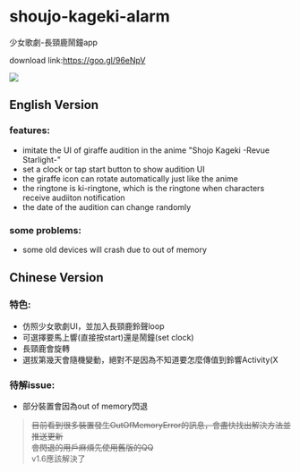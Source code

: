 # shoujo-kageki-alarm
少女歌劇-長頸鹿鬧鐘app

download link:https://goo.gl/96eNpV

![](https://imgur.com/pGfGI0Y.gif)

## English Version

### features:
  - imitate the UI of giraffe audition in the anime "Shojo Kageki -Revue Starlight-"
  - set a clock or tap start button to show audition UI
  - the giraffe icon can rotate automatically just like the anime
  - the ringtone is ki-ringtone, which is the ringtone when characters receive audiiton notification
  - the date of the audition can change randomly
  
### some problems:
  - some old devices will crash due to out of memory
  
  
## Chinese Version

### 特色:
  - 仿照少女歌劇UI，並加入長頸鹿鈴聲loop
  - 可選擇要馬上響(直接按start)還是鬧鐘(set clock)
  - 長頸鹿會旋轉
  - 選拔第幾天會隨機變動，絕對不是因為不知道要怎麼傳值到鈴響Activity(X

### 待解issue:
  - 部分裝置會因為out of memory閃退
  
  > ~~目前看到很多裝置發生OutOfMemoryError的訊息，會盡快找出解決方法並推送更新\
  > 會閃退的用戶麻煩先使用舊版的QQ~~\
  > v1.6應該解決了
